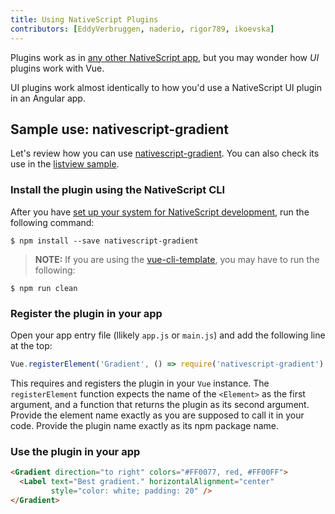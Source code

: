 ```yaml
---
title: Using NativeScript Plugins
contributors: [EddyVerbruggen, naderio, rigor789, ikoevska]
---
```


Plugins work as in [any other NativeScript app](https://docs.nativescript.org/plugins/plugins), but you may wonder how *UI* plugins work with Vue.

UI plugins work almost identically to how you'd use a NativeScript UI plugin in an Angular app. 

## Sample use: nativescript-gradient

Let's review how you can use [nativescript-gradient](https://github.com/EddyVerbruggen/nativescript-gradient). You can also check its use in the [listview sample](https://github.com/rigor789/nativescript-vue/tree/master/samples/app/app-with-list-view.js).

### Install the plugin using the NativeScript CLI

After you have [set up your system for NativeScript development](/en/docs/getting-started/installation), run the following command:

```shell
$ npm install --save nativescript-gradient
```

> **NOTE:** If you are using the [vue-cli-template](/en/docs/getting-started/templates/#nativescript-vuevue-cli-template), you may have to run the following:

```shell
$ npm run clean
```

### Register the plugin in your app

Open your app entry file (llikely `app.js` or `main.js`) and add the following line at the top:

```JavaScript
Vue.registerElement('Gradient', () => require('nativescript-gradient').Gradient)
```

This requires and registers the plugin in your `Vue` instance. The `registerElement` function expects the name of the `<Element>` as the first argument, and a function that returns the plugin as its second argument. Provide the element name exactly as you are supposed to call it in your code. Provide the plugin name exactly as its npm package name.

### Use the plugin in your app

```HTML
<Gradient direction="to right" colors="#FF0077, red, #FF00FF">
  <Label text="Best gradient." horizontalAlignment="center"
         style="color: white; padding: 20" />
</Gradient>
```
